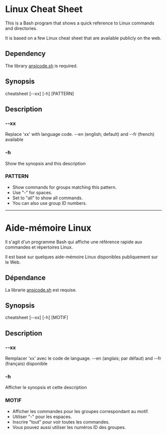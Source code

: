 # Linux Cheat Sheet

This is a Bash program that shows a quick reference to Linux commands and directories.

It is based on a few Linux cheat sheet that are available publicly on the web.

## Dependency

The library [ansicode.sh](https://github.com/maherbo/linux-ansi-code) is required.

## Synopsis

cheatsheet [--xx] [-h] [PATTERN]

## Description

### --xx

Replace 'xx' with language code. --en (english; default) and --fr (french) available

### -h

Show the synopsis and this description

### PATTERN

* Show commands for groups matching this pattern.
* Use "-" for spaces.
* Set to "all" to show all commands.
* You can also use group ID numbers.

****

# Aide-mémoire Linux

Il s'agit d'un programme Bash qui affiche une référence rapide aux commandes et répertoires Linux.

Il est basé sur quelques aide-mémoire Linux disponibles publiquement sur le Web.

## Dépendance

La librarie [ansicode.sh](https://github.com/maherbo/linux-ansi-code) est requise.

## Synopsis

cheatsheet [--xx] [-h] [MOTIF]

## Description

### --xx

Remplacer 'xx' avec le code de language. --en (anglais; par défaut) and --fr (français) disponible

### -h

Afficher le synopsis et cette description

### MOTIF

* Afficher les commandes pour les groupes correspondant au motif.
* Utiliser "-" pour les espaces.
* Inscrire "tout" pour voir toutes les commandes.
* Vous pouvez aussi utiliser les numéros ID des groupes.
